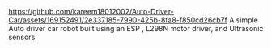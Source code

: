 
https://github.com/kareem18012002/Auto-Driver-Car/assets/169152491/2e337185-7990-425b-8fa8-f850cd26cb7f
A simple Auto driver car  robot built using an ESP , L298N motor driver, and Ultrasonic sensors

